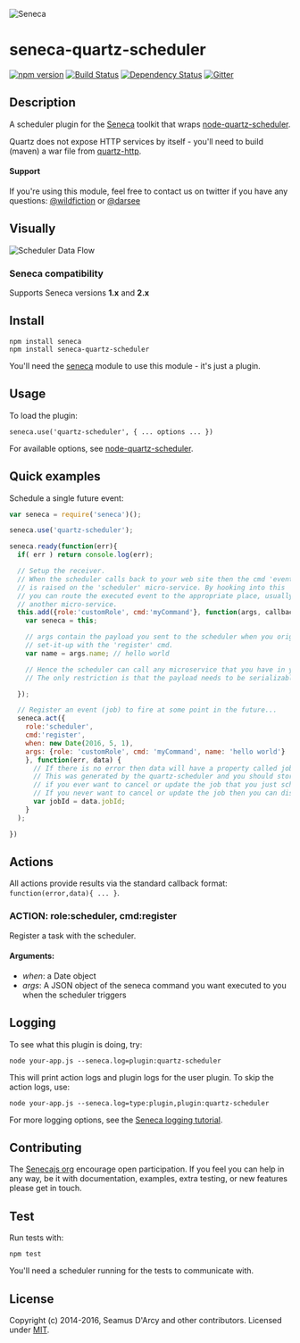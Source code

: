 ![Seneca](http://senecajs.org/files/assets/seneca-logo.png)

# seneca-quartz-scheduler
[![npm version][npm-badge]][npm-url]
[![Build Status][travis-badge]][travis-url]
[![Dependency Status][david-badge]][david-url]
[![Gitter][gitter-badge]][gitter-url]

## Description

A scheduler plugin for the [Seneca](http://senecajs.org) toolkit that wraps [node-quartz-scheduler](https://github.com/nherment/node-quartz-scheduler).

Quartz does not expose HTTP services by itself - you'll need to build (maven) a war file from [quartz-http](https://github.com/nherment/quartz-http).

#### Support

If you're using this module, feel free to contact us on twitter if you
have any questions: [@wildfiction](https://twitter.com/wildfiction) or [@darsee](https://twitter.com/darsee)

## Visually

![Scheduler Data Flow](https://raw.githubusercontent.com/darsee/seneca-quartz-scheduler/master/docs/scheduler-data-flow.png "Scheduler Data Flow")

### Seneca compatibility
Supports Seneca versions **1.x** and **2.x**

## Install

```
npm install seneca
npm install seneca-quartz-scheduler
```

You'll need the [seneca](http://github.com/senecajs/seneca) module to use this module - it's just a plugin.


## Usage

To load the plugin:

```
seneca.use('quartz-scheduler', { ... options ... })
```

For available options, see [node-quartz-scheduler](https://github.com/nherment/node-quartz-scheduler).

## Quick examples

Schedule a single future event:

```js
var seneca = require('seneca')();

seneca.use('quartz-scheduler');

seneca.ready(function(err){
  if( err ) return console.log(err);

  // Setup the receiver.
  // When the scheduler calls back to your web site then the cmd 'event'
  // is raised on the 'scheduler' micro-service. By hooking into this
  // you can route the executed event to the appropriate place, usually
  // another micro-service.
  this.add({role:'customRole', cmd:'myCommand'}, function(args, callback){
    var seneca = this;

    // args contain the payload you sent to the scheduler when you originally
    // set-it-up with the 'register' cmd.
    var name = args.name; // hello world

    // Hence the scheduler can call any microservice that you have in your application.
    // The only restriction is that the payload needs to be serializable into JSON

  });

  // Register an event (job) to fire at some point in the future...
  seneca.act({
    role:'scheduler',
    cmd:'register',
    when: new Date(2016, 5, 1),
    args: {role: 'customRole', cmd: 'myCommand', name: 'hello world'}
    }, function(err, data) {
      // If there is no error then data will have a property called jobId.
      // This was generated by the quartz-scheduler and you should store this
      // if you ever want to cancel or update the job that you just scheduled.
      // If you never want to cancel or update the job then you can discard this value.
      var jobId = data.jobId;
    }
  );

})
```

## Actions

All actions provide results via the standard callback format: <code>function(error,data){ ... }</code>.


### ACTION: role:scheduler, cmd:register

Register a task with the scheduler.

#### Arguments:

   * _when_: a Date object
   * _args_: A JSON object of the seneca command you want executed to you when the scheduler triggers

## Logging

To see what this plugin is doing, try:

```
node your-app.js --seneca.log=plugin:quartz-scheduler
```

This will print action logs and plugin logs for the user plugin. To skip the action logs, use:

```
node your-app.js --seneca.log=type:plugin,plugin:quartz-scheduler
```

For more logging options, see the [Seneca logging tutorial](http://senecajs.org/tutorials/logging-with-seneca.html).

## Contributing
The [Senecajs org][] encourage open participation. If you feel you can help in any way, be it with
documentation, examples, extra testing, or new features please get in touch.

## Test

Run tests with:

```
npm test
```

You'll need a scheduler running for the tests to communicate with.

## License
Copyright (c) 2014-2016, Seamus D'Arcy and other contributors.
Licensed under [MIT][].

[MIT]: ./LICENSE
[npm-badge]: https://img.shields.io/npm/v/seneca-quartz-scheduler.svg
[npm-url]: https://npmjs.com/package/seneca-quartz-scheduler
[travis-badge]: https://travis-ci.org/senecajs-labs/seneca-quartz-scheduler.svg
[travis-url]: https://travis-ci.org/senecajs-labs/seneca-quartz-scheduler
[codeclimate-badge]: https://codeclimate.com/github/senecajs/seneca-quartz-scheduler/badges/gpa.svg
[codeclimate-url]: https://codeclimate.com/github/senecajs/seneca-quartz-scheduler
[coverage-badge]: https://coveralls.io/repos/senecajs/seneca-quartz-scheduler/badge.svg?branch=master&service=github
[coverage-url]: https://coveralls.io/github/senecajs/seneca-quartz-scheduler?branch=master
[david-badge]: https://david-dm.org/senecajs/seneca-quartz-scheduler.svg
[david-url]: https://david-dm.org/senecajs/seneca-quartz-scheduler
[gitter-badge]: https://badges.gitter.im/Join%20Chat.svg
[gitter-url]: https://gitter.im/senecajs/seneca
[Senecajs org]: https://github.com/senecajs/

